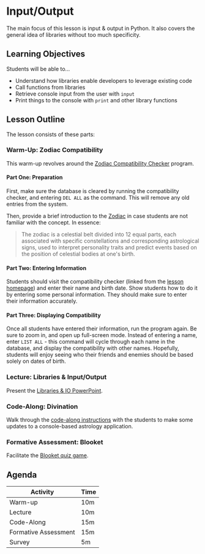 # Input/Output
The main focus of this lesson is input & output in Python. It also covers the general idea of libraries without too much specificity.

## Learning Objectives
Students will be able to...

- Understand how libraries enable developers to leverage existing code
- Call functions from libraries
- Retrieve console input from the user with `input`
- Print things to the console with `print` and other library functions

## Lesson Outline
The lesson consists of these parts:

### Warm-Up: Zodiac Compatibility
This warm-up revolves around the [Zodiac Compatibility Checker](https://replit.com/@HylandOutreach/ZodiacCompatibility?embed=true) program.

#### Part One: Preparation
First, make sure the database is cleared by running the compatibility checker, and entering `DEL ALL` as the command. This will remove any old entries from the system.

Then, provide a brief introduction to the [Zodiac](https://en.wikipedia.org/wiki/Western_astrology#The_zodiac) in case students are not familiar with the concept. In essence:

>The zodiac is a celestial belt divided into 12 equal parts, each associated with specific constellations and corresponding astrological signs, used to interpret personality traits and predict events based on the position of celestial bodies at one's birth.

#### Part Two: Entering Information
Students should visit the compatibility checker (linked from the [lesson homepage](StudentDesc.md)) and enter their name and birth date. Show students how to do it by entering some personal information. They should make sure to enter their information accurately.

#### Part Three: Displaying Compatibility
Once all students have entered their information, run the program again. Be sure to zoom in, and open up full-screen mode. Instead of entering a name, enter `LIST ALL` - this command will cycle through each name in the database, and display the compatibility with other names. Hopefully, students will enjoy seeing who their friends and enemies should be based solely on dates of birth.

### Lecture: Libraries & Input/Output
Present the [Libraries & IO PowerPoint](LibrariesIO.pptx).

### Code-Along: Divination
Walk through the [code-along instructions](CodeAlongDivination.md) with the students to make some updates to a console-based astrology application.

### Formative Assessment: Blooket
Facilitate the [Blooket quiz game](https://dashboard.blooket.com/set/6525ab1d9e4a12863768122a).

## Agenda

| Activity | Time |
|-|-|
| Warm-up | 10m |
| Lecture | 10m |
| Code-Along | 15m |
| Formative Assessment | 15m |
| Survey | 5m |
